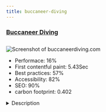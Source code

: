 ```yaml
---
title: buccaneer-diving
---
```


<div style="height: 3rem">
  <a href="http://www.buccaneerdiving.com"><h3>Buccaneer Diving</h3></a>
</div>
<img loading="lazy" src="/images/thumbs/buccaneerdiving.com.jpg" alt="Screenshot of buccaneerdiving.com" />
<ul>
  <li>Performace: 16%</li>
  <li>
    First contentful paint:
    5.43Sec
  </li>
  <li>Best practices: 57%</li>
  <li>Accessibility: 82%</li>
  <li>SEO: 90%</li>
  <li>carbon footprint: 0.402</li>
</ul>
<details>
  <summary>Description</summary>
  <p>East Africa's premier PADI 5 Star IDC Centre operating out of Kilifi and visiting some of the best sites in Kenya and Zanzibar.
PADI Service to industry and educational awards. Voted top 100 dive centres in the world by
readers of Unterwasser Magazine. Trip Advisor Certificate of Excellence.</p>
</details>

